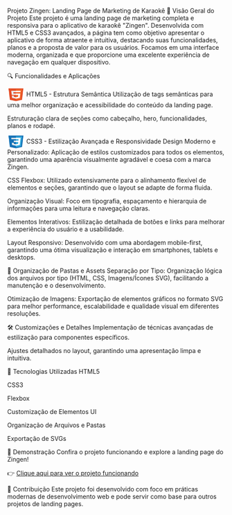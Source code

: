 Projeto Zingen: Landing Page de Marketing de Karaokê
📝 Visão Geral do Projeto
Este projeto é uma landing page de marketing completa e responsiva para o aplicativo de karaokê "Zingen". Desenvolvida com HTML5 e CSS3 avançados, a página tem como objetivo apresentar o aplicativo de forma atraente e intuitiva, destacando suas funcionalidades, planos e a proposta de valor para os usuários. Focamos em uma interface moderna, organizada e que proporcione uma excelente experiência de navegação em qualquer dispositivo.

🔍 Funcionalidades e Aplicações

<img align="center" alt="icon-HTML" height="30" width="40" src="https://raw.githubusercontent.com/devicons/devicon/master/icons/html5/html5-original.svg">  HTML5 - Estrutura Semântica
Utilização de tags semânticas para uma melhor organização e acessibilidade do conteúdo da landing page.

Estruturação clara de seções como cabeçalho, hero, funcionalidades, planos e rodapé.

<img align="center" alt="icon-CSS" height="30" width="40" src="https://raw.githubusercontent.com/devicons/devicon/master/icons/css3/css3-original.svg">
CSS3 - Estilização Avançada e Responsividade
Design Moderno e Personalizado: Aplicação de estilos customizados para todos os elementos, garantindo uma aparência visualmente agradável e coesa com a marca Zingen.

CSS Flexbox: Utilizado extensivamente para o alinhamento flexível de elementos e seções, garantindo que o layout se adapte de forma fluida.

Organização Visual: Foco em tipografia, espaçamento e hierarquia de informações para uma leitura e navegação claras.

Elementos Interativos: Estilização detalhada de botões e links para melhorar a experiência do usuário e a usabilidade.

Layout Responsivo: Desenvolvido com uma abordagem mobile-first, garantindo uma ótima visualização e interação em smartphones, tablets e desktops.

📁 Organização de Pastas e Assets
Separação por Tipo: Organização lógica dos arquivos por tipo (HTML, CSS, Imagens/Ícones SVG), facilitando a manutenção e o desenvolvimento.

Otimização de Imagens: Exportação de elementos gráficos no formato SVG para melhor performance, escalabilidade e qualidade visual em diferentes resoluções.

🛠️ Customizações e Detalhes
Implementação de técnicas avançadas de estilização para componentes específicos.

Ajustes detalhados no layout, garantindo uma apresentação limpa e intuitiva.

🚀 Tecnologias Utilizadas
HTML5 

CSS3 

Flexbox 

Customização de Elementos UI 

Organização de Arquivos e Pastas 

Exportação de SVGs 

📸 Demonstração
Confira o projeto funcionando e explore a landing page do Zingen!

👉 <a href="https://fernandocyber.github.io/Projeto-Zingen/" target="_blank"> Clique aqui para ver o projeto funcionando</a>


🤝 Contribuição
Este projeto foi desenvolvido com foco em práticas modernas de desenvolvimento web e pode servir como base para outros projetos de landing pages.

